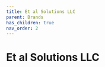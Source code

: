 ```yaml
---
title: Et al Solutions LLC
parent: Brands
has_children: true
nav_order: 2
---
```


# Et al Solutions LLC
